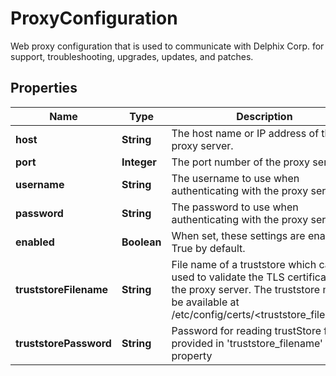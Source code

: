 

# ProxyConfiguration

Web proxy configuration that is used to communicate with Delphix Corp. for support, troubleshooting, upgrades, updates, and patches.

## Properties

| Name | Type | Description | Notes |
|------------ | ------------- | ------------- | -------------|
|**host** | **String** | The host name or IP address of the proxy server. |  |
|**port** | **Integer** | The port number of the proxy server. |  |
|**username** | **String** | The username to use when authenticating with the proxy server. |  [optional] |
|**password** | **String** | The password to use when authenticating with the proxy server. |  [optional] |
|**enabled** | **Boolean** | When set, these settings are enabled. True by default. |  |
|**truststoreFilename** | **String** | File name of a truststore which can be used to validate the TLS certificate of the proxy server. The truststore must be available at /etc/config/certs/&lt;truststore_filename&gt; |  [optional] |
|**truststorePassword** | **String** | Password for reading trustStore file provided in &#39;truststore_filename&#39; property |  [optional] |



